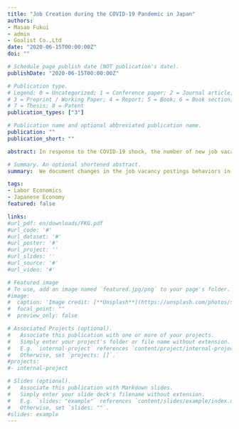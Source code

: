 ```yaml
---
title: "Job Creation during the COVID-19 Pandemic in Japan"
authors:
- Masao Fukui
- admin
- Goalist Co.,Ltd
date: "2020-06-15T00:00:00Z"
doi: ""

# Schedule page publish date (NOT publication's date).
publishDate: "2020-06-15T00:00:00Z"

# Publication type.
# Legend: 0 = Uncategorized; 1 = Conference paper; 2 = Journal article;
# 3 = Preprint / Working Paper; 4 = Report; 5 = Book; 6 = Book section;
# 7 = Thesis; 8 = Patent
publication_types: ["3"]

# Publication name and optional abbreviated publication name.
publication: ""
publication_short: ""

abstract: In response to the COVID-19 shock, the number of new job vacancies declined by 30 in April 2020, with no signs of recovery in May 2020. We present five facts behind the collapse in job creation using  newly available microdata on vacancy postings that underly official vacancy statistics. First, the number of vacancy postings has a strong negative correlation with the tendency to stay at home across regions, but not with the number of COVID-19 confirmed cases or business suspension requests by  local governors. Second, 80 of the collapse in job creation has been due to the hiring freezes at the firm level. Larger firms and older firms froze hiring  more. Third, occupations with high share of working-from-home time, measured using a household survey, saw a smaller decline in vacancy postings. Fourth, posted wages barely responded to the COVID-19 shock at the aggregate-, the regional-, and the job-level. Fifth, the monthly probability of posted wage adjustment has been stable at 10\% during the pandemic, with more rigidity downward, and the wage growth conditional on adjustment during the pandemic is around 1 lower than the previous year.

# Summary. An optional shortened abstract.
summary:  We document changes in the job vacancy postings behaviors in Japan using a new, unique microdata on online job postings.

tags:
- Labor Economics
- Japanese Economy
featured: false

links: 
#url_pdf: en/downloads/FKG.pdf
#url_code: '#'
#url_dataset: '#'
#url_poster: '#'
#url_project: ''
#url_slides: ''
#url_source: '#'
#url_video: '#'

# Featured image
# To use, add an image named `featured.jpg/png` to your page's folder. 
#image:
#  caption: 'Image credit: [**Unsplash**](https://unsplash.com/photos/s9CC2SKySJM)'
#  focal_point: ""
#  preview_only: false

# Associated Projects (optional).
#   Associate this publication with one or more of your projects.
#   Simply enter your project's folder or file name without extension.
#   E.g. `internal-project` references `content/project/internal-project/index.md`.
#   Otherwise, set `projects: []`.
#projects:
#- internal-project

# Slides (optional).
#   Associate this publication with Markdown slides.
#   Simply enter your slide deck's filename without extension.
#   E.g. `slides: "example"` references `content/slides/example/index.md`.
#   Otherwise, set `slides: ""`.
#slides: example
---
```


